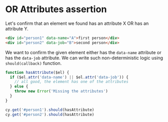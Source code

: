 # OR Attributes assertion

Let's confirm that an element we found has an attribute X OR has an attribute Y.

<!-- fiddle OR attributes -->

```html
<div id="person1" data-name="A">first person</div>
<div id="person2" data-job="B">second person</div>
```

We want to confirm the given element either has the `data-name` attribute or has the `data-job` attribute. We can write such non-deterministic logic using `should(callback)` function.

```js
function hasAttribute($el) {
  if ($el.attr('data-name') || $el.attr('data-job')) {
    // all good, the element has one of the attributes
  } else {
    throw new Error('Missing the attributes')
  }
}

cy.get('#person1').should(hasAttribute)
cy.get('#person2').should(hasAttribute)
```

<!-- fiddle-end -->
